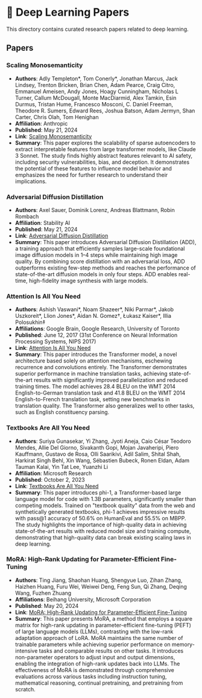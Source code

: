 # 🧠 Deep Learning Papers

This directory contains curated research papers related to deep learning.

## Papers

### Scaling Monosemanticity

- **Authors**: Adly Templeton*, Tom Conerly*, Jonathan Marcus, Jack Lindsey, Trenton Bricken, Brian Chen, Adam Pearce, Craig Citro, Emmanuel Ameisen, Andy Jones, Hoagy Cunningham, Nicholas L Turner, Callum McDougall, Monte MacDiarmid, Alex Tamkin, Esin Durmus, Tristan Hume, Francesco Mosconi, C. Daniel Freeman, Theodore R. Sumers, Edward Rees, Joshua Batson, Adam Jermyn, Shan Carter, Chris Olah, Tom Henighan
- **Affiliation**: Anthropic
- **Published**: May 21, 2024
- **Link**: [Scaling Monosemanticity](https://transformer-circuits.pub/2024/scaling-monosemanticity/index.html)
- **Summary**: This paper explores the scalability of sparse autoencoders to extract interpretable features from large transformer models, like Claude 3 Sonnet. The study finds highly abstract features relevant to AI safety, including security vulnerabilities, bias, and deception. It demonstrates the potential of these features to influence model behavior and emphasizes the need for further research to understand their implications.

### Adversarial Diffusion Distillation

- **Authors**: Axel Sauer, Dominik Lorenz, Andreas Blattmann, Robin Rombach
- **Affiliation**: Stability AI
- **Published**: May 21, 2024
- **Link**: [Adversarial Diffusion Distillation](https://static1.squarespace.com/static/6213c340453c3f502425776e/t/65663480a92fba51d0e1023f/1701197769659/adversarial_diffusion_distillation.pdf)
- **Summary**: This paper introduces Adversarial Diffusion Distillation (ADD), a training approach that efficiently samples large-scale foundational image diffusion models in 1–4 steps while maintaining high image quality. By combining score distillation with an adversarial loss, ADD outperforms existing few-step methods and reaches the performance of state-of-the-art diffusion models in only four steps. ADD enables real-time, high-fidelity image synthesis with large models.

### Attention Is All You Need

- **Authors**: Ashish Vaswani*, Noam Shazeer*, Niki Parmar*, Jakob Uszkoreit*, Llion Jones*, Aidan N. Gomez†, Łukasz Kaiser*, Illia Polosukhin‡
- **Affiliations**: Google Brain, Google Research, University of Toronto
- **Published**: June 12, 2017 (31st Conference on Neural Information Processing Systems, NIPS 2017)
- **Link**: [Attention Is All You Need](https://arxiv.org/abs/1706.03762)
- **Summary**: This paper introduces the Transformer model, a novel architecture based solely on attention mechanisms, eschewing recurrence and convolutions entirely. The Transformer demonstrates superior performance in machine translation tasks, achieving state-of-the-art results with significantly improved parallelization and reduced training times. The model achieves 28.4 BLEU on the WMT 2014 English-to-German translation task and 41.8 BLEU on the WMT 2014 English-to-French translation task, setting new benchmarks in translation quality. The Transformer also generalizes well to other tasks, such as English constituency parsing.

### Textbooks Are All You Need

- **Authors**: Suriya Gunasekar, Yi Zhang, Jyoti Aneja, Caio César Teodoro Mendes, Allie Del Giorno, Sivakanth Gopi, Mojan Javaheripi, Piero Kauffmann, Gustavo de Rosa, Olli Saarikivi, Adil Salim, Shital Shah, Harkirat Singh Behl, Xin Wang, Sébastien Bubeck, Ronen Eldan, Adam Tauman Kalai, Yin Tat Lee, Yuanzhi Li
- **Affiliation**: Microsoft Research
- **Published**: October 2, 2023
- **Link**: [Textbooks Are All You Need](https://arxiv.org/abs/2306.11644)
- **Summary**: This paper introduces phi-1, a Transformer-based large language model for code with 1.3B parameters, significantly smaller than competing models. Trained on "textbook quality" data from the web and synthetically generated textbooks, phi-1 achieves impressive results with pass@1 accuracy of 50.6% on HumanEval and 55.5% on MBPP. The study highlights the importance of high-quality data in achieving state-of-the-art results with reduced model size and training compute, demonstrating that high-quality data can break existing scaling laws in deep learning.

### MoRA: High-Rank Updating for Parameter-Efficient Fine-Tuning

- **Authors**: Ting Jiang, Shaohan Huang, Shengyue Luo, Zihan Zhang, Haizhen Huang, Furu Wei, Weiwei Deng, Feng Sun, Qi Zhang, Deqing Wang, Fuzhen Zhuang
- **Affiliations**: Beihang University, Microsoft Corporation
- **Published**: May 20, 2024
- **Link**: [MoRA: High-Rank Updating for Parameter-Efficient Fine-Tuning](https://arxiv.org/abs/2405.12130)
- **Summary**: This paper presents MoRA, a method that employs a square matrix for high-rank updating in parameter-efficient fine-tuning (PEFT) of large language models (LLMs), contrasting with the low-rank adaptation approach of LoRA. MoRA maintains the same number of trainable parameters while achieving superior performance on memory-intensive tasks and comparable results on other tasks. It introduces non-parameter operators to adjust input and output dimensions, enabling the integration of high-rank updates back into LLMs. The effectiveness of MoRA is demonstrated through comprehensive evaluations across various tasks including instruction tuning, mathematical reasoning, continual pretraining, and pretraining from scratch.
